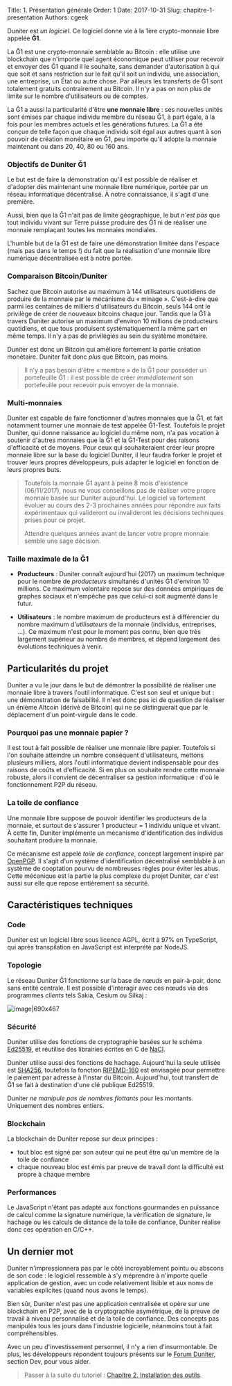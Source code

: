 Title: 1. Présentation générale
Order: 1
Date: 2017-10-31
Slug: chapitre-1-presentation
Authors: cgeek

Duniter est *un logiciel*. Ce logiciel donne vie à la 1ère crypto-monnaie libre appelée **Ğ1**.

La Ğ1 est une crypto-monnaie semblable au Bitcoin : elle utilise une blockchain que n'importe quel agent économique peut utiliser pour recevoir et envoyer des Ğ1 quand il le souhaite, sans demander d'autorisation à qui que soit et sans restriction sur le fait qu'il soit un individu, une association, une entreprise, un État ou autre chose. Par ailleurs les transferts de Ğ1 sont totalement gratuits contrairement au Bitcoin. Il n'y a pas on non plus de limite sur le nombre d'utilisateurs ou de comptes.

La Ğ1 a aussi la particularité d'être **une monnaie libre** : ses nouvelles unités sont émises par chaque individu membre du réseau Ğ1, à part égale, à la fois pour les membres actuels et les générations futures. La Ğ1 a été conçue de telle façon que chaque individu soit égal aux autres quant à son pouvoir de création monétaire en Ğ1, peu importe qu'il adopte la monnaie maintenant ou dans 20, 40, 80 ou 160 ans.

### Objectifs de Duniter Ğ1

Le but est de faire la démonstration qu'il est possible de réaliser et d'adopter dès maintenant une monnaie libre numérique, portée par un réseau informatique décentralisé. À notre connaissance, il s'agit d'une première.

Aussi, bien que la Ğ1 n'ait pas de limite géographique, le but *n'est pas* que tout individu vivant sur Terre puisse produire des Ğ1 ni de réaliser une monnaie remplaçant toutes les monnaies mondiales.

L'humble but de la Ğ1 est de faire une démonstration limitée dans l'espace (mais pas dans le temps !) du fait que la réalisation d'une monnaie libre numérique décentralisée est à notre portée.

### Comparaison Bitcoin/Duniter

Sachez que Bitcoin autorise au maximum à 144 utilisateurs quotidiens de produire de la monnaie par le mécanisme du « minage ». C'est-à-dire que parmi les centaines de milliers d'utilisateurs du Bitcoin, seuls 144 ont le privilège de créer de nouveaux bitcoins chaque jour. Tandis que la Ğ1 à travers Duniter autorise un maximum d'environ 10 millions de producteurs quotidiens, et que tous produisent systématiquement la même part en même temps. Il n'y a pas de privilégiés au sein du système monétaire.

Duniter est donc un Bitcoin qui améliore fortement la partie création monétaire. Duniter fait donc *plus* que Bitcoin, pas moins.

> Il n'y a pas besoin d'être « membre » de la Ğ1 pour posséder un portefeuille Ğ1 : il est possible de créer *immédiatement* son portefeuille pour recevoir puis envoyer de la monnaie.

### Multi-monnaies

Duniter est capable de faire fonctionner d'autres monnaies que la Ğ1, et fait notamment tourner une monnaie de test appelée Ğ1-Test. Toutefois le projet Duniter, qui donne naissance au logiciel du même nom, n'a pas vocation à soutenir d'autres monnaies que la Ğ1 et la Ğ1-Test pour des raisons d'efficacité et de moyens. Pour ceux qui souhaiteraient créer leur propre monnaie libre sur la base du logiciel Duniter, il leur faudra forker le projet et trouver leurs propres développeurs, puis adapter le logiciel en fonction de leurs propres buts.

> Toutefois la monnaie Ğ1 ayant à peine 8 mois d'existence (06/11/2017), nous ne vous conseillons pas de réaliser votre propre monnaie basée sur Duniter aujourd'hui. Le logiciel va fortement évoluer au cours des 2-3 prochaines années pour répondre aux faits expérimentaux qui valideront ou invalideront les décisions techniques prises pour ce projet.
>
> Attendre quelques années avant de lancer votre propre monnaie semble une sage décision.

### Taille maximale de la Ğ1

* **Producteurs** : Duniter connaît aujourd'hui (2017) un maximum technique pour le nombre de *producteurs* simultanés d'unités Ğ1 d'environ 10 millions. Ce maximum volontaire repose sur des données empiriques de graphes sociaux et n'empêche pas que celui-ci soit augmenté dans le futur.

* **Utilisateurs** : le nombre maximum de producteurs est à différencier du nombre maximum d'*utilisateurs* de la monnaie (individus, entreprises, ...). Ce maximum n'est pour le moment pas connu, bien que très largement supérieur au nombre de membres, et dépend largement des évolutions techniques à venir.

## Particularités du projet

Duniter a vu le jour dans le but de démontrer la possibilité de réaliser une monnaie libre à travers l'outil informatique. C'est son seul et unique but : une démonstration de faisabilité. Il n'est donc pas ici de question de réaliser un énième Altcoin (dérivé de Bitcoin) qui ne se distinguerait que par le déplacement d'un point-virgule dans le code.

### Pourquoi pas une monnaie papier ?

Il est tout à fait possible de réaliser une monnaie libre papier. Toutefois si l'on souhaite atteindre un nombre conséquent d'utilisateurs, mettons plusieurs milliers, alors l'outil informatique devient indispensable pour des raisons de coûts et d'efficacité. Si en plus on souhaite rendre cette monnaie robuste, alors il convient de décentraliser sa gestion informatique : d'où le fonctionnement P2P du réseau.

### La toile de confiance

Une monnaie libre suppose de pouvoir identifier les producteurs de la monnaie, et surtout de s'assurer 1 producteur = 1 individu unique et vivant. À cette fin, Duniter implémente un mécanisme d'identification des individus souhaitant produire la monnaie.

Ce mécanisme est appelé *toile de confiance*, concept largement inspiré par [OpenPGP](https://fr.wikipedia.org/wiki/OpenPGP). Il s'agit d'un système d'identification décentralisé semblable à un système de cooptation pourvu de nombreuses règles pour éviter les abus. Cette mécanique est la partie la plus complexe du projet Duniter, car c'est aussi sur elle que repose entièrement sa sécurité.

## Caractéristiques techniques

### Code
Duniter est un logiciel libre sous licence AGPL, écrit à 97% en TypeScript, qui après transpilation en JavaScript est interprété par NodeJS.

### Topologie

Le réseau Duniter Ğ1 fonctionne sur la base de *nœuds* en pair-à-pair, donc sans entité centrale. Il est possible d'interagir avec ces nœuds via des programmes *clients* tels Sakia, Cesium ou Silkaj :

![image|690x467](/images/tuto-dev/topologie.png)

### Sécurité

Duniter utilise des fonctions de cryptographie basées sur le schéma [Ed25519](https://fr.wikipedia.org/wiki/EdDSA), et réutilise des librairies écrites en C de [NaCl](http://nacl.cr.yp.to/).

Duniter utilise aussi des fonctions de hachage. Aujourd'hui la seule utilisée est [SHA256](https://fr.wikipedia.org/wiki/SHA-2), toutefois la fonction [RIPEMD-160](https://fr.wikipedia.org/wiki/RIPEMD-160) est envisagée pour permettre le paiement par adresse à l'instar du Bitcoin. Aujourd'hui, tout transfert de Ğ1 se fait à destination d'une clé publique Ed25519.

Duniter *ne manipule pas de nombres flottants* pour les montants. Uniquement des nombres entiers.

### Blockchain

La blockchain de Duniter repose sur deux principes :

* tout bloc est signé par son auteur qui ne peut être qu'un membre de la toile de confiance
* chaque nouveau bloc est émis par preuve de travail dont la difficulté est propre à chaque membre

### Performances

Le JavaScript n'étant pas adapté aux fonctions gourmandes en puissance de calcul comme la signature numérique, la vérification de signature, le hachage ou les calculs de distance de la toile de confiance, Duniter réalise donc ces opération en C/C++.

## Un dernier mot

Duniter n'impressionnera pas par le côté incroyablement pointu ou abscons de son code : le logiciel ressemble à s'y méprendre à n'importe quelle application de gestion, avec un code relativement lisible et aux noms de variables explicites (quand nous avons le temps).

Bien sûr, Duniter n'est pas une application centralisée et opère sur une blockchain en P2P, avec de la cryptographie asymétrique, de la preuve de travail à niveau personnalisé et de la toile de confiance. Des concepts pas manipulés tous les jours dans l'industrie logicielle, néanmoins tout à fait compréhensibles.

Avec un peu d'investissement personnel, il n'y a rien d'insurmontable. De plus, les développeurs répondent toujours présents sur le [Forum Duniter](https://forum.duniter.org), section Dev, pour vous aider.

> Passer à la suite du tutoriel : [Chapitre 2. Installation des outils](../chapitre-2-outils).